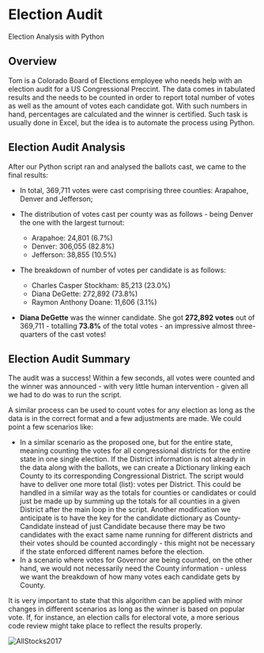 # Election Audit
Election Analysis with Python

## Overview
Tom is a Colorado Board of Elections employee who needs help with an election audit for a US Congressional Preccint. The data comes in tabulated results and the needs to be counted in order to report total number of votes as well as the amount of votes each candidate got. With such numbers in hand, percentages are calculated and the winner is certified. Such task is usually done in Excel, but the idea is to automate the process using Python. 

## Election Audit Analysis
After our Python script ran and analysed the ballots cast, we came to the final results:

* In total, 369,711 votes were cast comprising three counties: Arapahoe, Denver and Jefferson;

* The distribution of votes cast per county was as follows - being Denver the one with the largest turnout:
    * Arapahoe: 24,801 (6.7%)
    * Denver: 306,055 (82.8%)
    * Jefferson: 38,855 (10.5%)

* The breakdown of number of votes per candidate is as follows:
    * Charles Casper Stockham: 85,213 (23.0%)
    * Diana DeGette: 272,892 (73.8%)
    * Raymon Anthony Doane: 11,606 (3.1%)

* **Diana DeGette** was the winner candidate. She got **272,892 votes** out of 369,711 - totalling **73.8%** of the total votes - an impressive almost three-quarters of the cast votes!

## Election Audit Summary
The audit was a success! Within a few seconds, all votes were counted and the winner was announced - with very little human intervention - given all we had to do was to run the script.

A similar process can be used to count votes for any election as long as the data is in the correct format and a few adjustments are made. We could point a few scenarios like:
* In a similar scenario as the proposed one, but for the entire state, meaning counting the votes for all congressional districts for the entire state in one single election. If the District information is not already in the data along with the ballots, we can create a Dictionary linking each County to its corresponding Congressional District. The script would have to deliver one more total (list): votes per District. This could be handled in a similar way as the totals for counties or candidates or could just be made up by summing up the totals for all counties in a given District after the main loop in the script. Another modification we anticipate is to have the key for the candidate dictionary as County-Candidate instead of just Candidate because there may be two candidates with the exact same name running for different districts and their votes should be counted accordingly - this might not be necessary if the state enforced different names before the election.
* In a scenario where votes for Governor are being counted, on the other hand, we would not necessarily need the County information - unless we want the breakdown of how many votes each candidate gets by County.

It is very important to state that this algorithm can be applied with minor changes in different scenarios as long as the winner is based on popular vote. If, for instance, an election calls for electoral vote, a more serious code review might take place to reflect the results properly.

![AllStocks2017](/resources/AllStocks2017.png)
